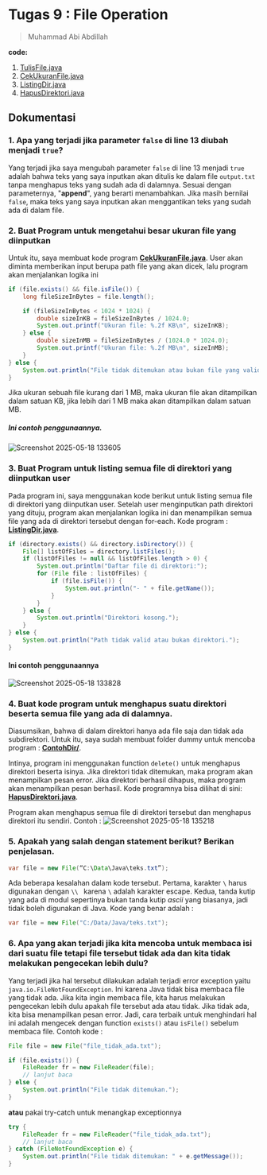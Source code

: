 # Tugas 9 : File Operation
> Muhammad Abi Abdillah

**code:**
1. [TulisFile.java](./TulisFile.java)
2. [CekUkuranFile.java](./CekUkuranFile.java)
3. [ListingDir.java](./ListingDir.java)
4. [HapusDirektori.java](./HapusDirektori.java)

## Dokumentasi
### 1. Apa yang terjadi jika parameter `false` di line 13 diubah menjadi `true`?
Yang terjadi jika saya mengubah parameter `false` di line 13 menjadi `true` adalah bahwa teks yang saya inputkan akan ditulis ke dalam file `output.txt` tanpa menghapus teks yang sudah ada di dalamnya. Sesuai dengan parameternya, "**append**", yang berarti menambahkan. Jika masih bernilai `false`, maka teks yang saya inputkan akan menggantikan teks yang sudah ada di dalam file.

### 2. Buat Program untuk mengetahui besar ukuran file yang diinputkan
Untuk itu, saya membuat kode program **[CekUkuranFile.java](./CekUkuranFile.java)**. User akan diminta memberikan input berupa path file yang akan dicek, lalu program akan menjalankan logika ini
```java
if (file.exists() && file.isFile()) {
    long fileSizeInBytes = file.length();

    if (fileSizeInBytes < 1024 * 1024) {
        double sizeInKB = fileSizeInBytes / 1024.0;
        System.out.printf("Ukuran file: %.2f KB\n", sizeInKB);
    } else {
        double sizeInMB = fileSizeInBytes / (1024.0 * 1024.0);
        System.out.printf("Ukuran file: %.2f MB\n", sizeInMB);
    }
} else {
    System.out.println("File tidak ditemukan atau bukan file yang valid.");
}
```
Jika ukuran sebuah file kurang dari 1 MB, maka ukuran file akan ditampilkan dalam satuan KB, jika lebih dari 1 MB maka akan ditampilkan dalam satuan MB.
##### Ini contoh penggunaannya.
![Screenshot 2025-05-18 133605](https://github.com/user-attachments/assets/c07d67bb-2d3d-4035-a180-11be58bb97e9)


### 3. Buat Program untuk listing semua file di direktori yang diinputkan user
Pada program ini, saya menggunakan kode berikut untuk listing semua file di direktori yang diinputkan user. Setelah user menginputkan path direktori yang dituju, program akan menjalankan logika ini dan menampilkan semua file yang ada di direktori tersebut dengan for-each. Kode program : **[ListingDir.java](./ListingDir.java)**.

```java
if (directory.exists() && directory.isDirectory()) {
    File[] listOfFiles = directory.listFiles();
    if (listOfFiles != null && listOfFiles.length > 0) {
        System.out.println("Daftar file di direktori:");
        for (File file : listOfFiles) {
            if (file.isFile()) {
                System.out.println("- " + file.getName());
            }
        }
    } else {
        System.out.println("Direktori kosong.");
    }
} else {
    System.out.println("Path tidak valid atau bukan direktori.");
}
```

#### Ini contoh penggunaannya
![Screenshot 2025-05-18 133828](https://github.com/user-attachments/assets/3517cafd-d237-4dc0-8ec8-d1988ab1c155)


### 4. Buat kode program untuk menghapus suatu direktori beserta semua file yang ada di dalamnya.
Diasumsikan, bahwa di dalam direktori hanya ada file saja dan tidak ada subdirektori. Untuk itu, saya sudah membuat folder dummy untuk mencoba program : **[ContohDir/](./ContohDir/)**.


Intinya, program ini menggunakan function `delete()` untuk menghapus direktori beserta isinya. Jika direktori tidak ditemukan, maka program akan menampilkan pesan error. Jika direktori berhasil dihapus, maka program akan menampilkan pesan berhasil. Kode programnya bisa dilihat di sini: **[HapusDirektori.java](./HapusDirektori.java)**.

Program akan menghapus semua file di direktori tersebut dan menghapus direktori itu sendiri. Contoh :
![Screenshot 2025-05-18 135218](https://github.com/user-attachments/assets/83f648bd-538b-4288-ac07-70524c330592)


### 5. Apakah yang salah dengan statement berikut? Berikan penjelasan.
```java 
var file = new File(“C:\Data\Java\teks.txt”);
```

Ada beberapa kesalahan dalam kode tersebut. Pertama, karakter `\` harus digunakan dengan `\\ ` karena `\` adalah karakter escape. Kedua, tanda kutip yang ada di modul sepertinya bukan tanda kutip *ascii* yang biasanya, jadi tidak boleh digunakan di Java. Kode yang benar adalah : 
```java 
var file = new File("C:/Data/Java/teks.txt");
```

### 6. Apa yang akan terjadi jika kita mencoba untuk membaca isi dari suatu file tetapi file tersebut tidak ada dan kita tidak melakukan pengecekan lebih dulu?

Yang terjadi jika hal tersebut dilakukan adalah terjadi error exception yaitu `java.io.FileNotFoundException`. Ini karena Java tidak bisa membaca file yang tidak ada. Jika kita ingin membaca file, kita harus melakukan pengecekan lebih dulu apakah file tersebut ada atau tidak. Jika tidak ada, kita bisa menampilkan pesan error. Jadi, cara terbaik untuk menghindari hal ini adalah mengecek dengan function `exists()` atau `isFile()` sebelum membaca file. Contoh kode :
```java
File file = new File("file_tidak_ada.txt");

if (file.exists()) {
    FileReader fr = new FileReader(file);
    // lanjut baca
} else {
    System.out.println("File tidak ditemukan.");
}

```
**atau** pakai try-catch untuk menangkap exceptionnya
```java
try {
    FileReader fr = new FileReader("file_tidak_ada.txt");
    // lanjut baca
} catch (FileNotFoundException e) {
    System.out.println("File tidak ditemukan: " + e.getMessage());
}

```
